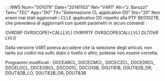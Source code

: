  :  : NWS Num="001079" Date="20141103" Rel="V4R1" Atr="J. Baruzzi" Tem="TEC" App="D0" Tit="Sistemazione CL applicativo D0" Sts="20"
Non erano mai stati aggiornati i CLLE applicativo D0 rispetto alla PTF B£01027B, che prevedeva di aggiornarli con questi parametri in alcuni comandi : 

OVRDBF  OVRSCOPE(*CALLLVL)
OVRPRTF  OVRSCOPE(*CALLLVL)
DLTOVR  LVL(*)

Dalla versione V4R1 poteva accadere che la selezione degli articoli, non tanto sui codici ma sullo
stato o livello o altro, potesse non essere corretta.

Programmi modificati : 
D0CEARCL, D0CECMCL, D0CECZCL, D0CEDRCL, D0CELOCL, D0CEORCL, D0CO01C, D0CO10B, D0UT81B, D0UT82B_DR,
D0UT82B_LO, D0UT82B_OR, D0UT83B
